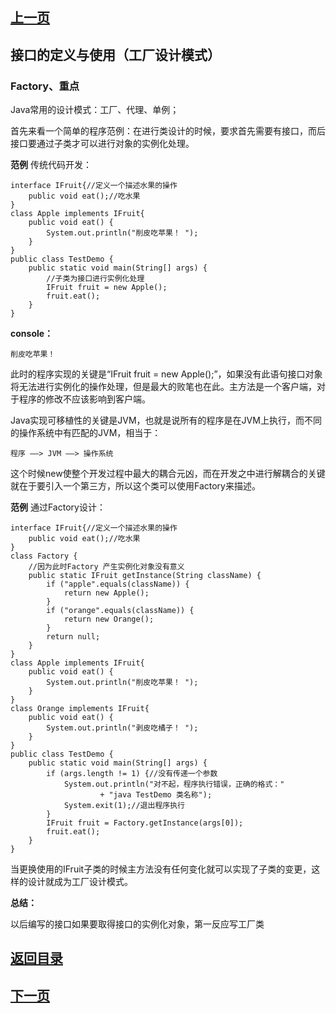 ## [上一页](course69)

## 接口的定义与使用（工厂设计模式）

### Factory、重点

Java常用的设计模式：工厂、代理、单例；

首先来看一个简单的程序范例：在进行类设计的时候，要求首先需要有接口，而后接口要通过子类才可以进行对象的实例化处理。

**范例** 传统代码开发：

	interface IFruit{//定义一个描述水果的操作
		public void eat();//吃水果
	}
	class Apple implements IFruit{
		public void eat() {
			System.out.println("削皮吃苹果！ ");
		}
	}
	public class TestDemo {
		public static void main(String[] args) {
			//子类为接口进行实例化处理
			IFruit fruit = new Apple();
			fruit.eat();
		}
	}

**console：**

	削皮吃苹果！ 

此时的程序实现的关键是“IFruit fruit = new Apple();”，如果没有此语句接口对象将无法进行实例化的操作处理，但是最大的败笔也在此。主方法是一个客户端，对于程序的修改不应该影响到客户端。

Java实现可移植性的关键是JVM，也就是说所有的程序是在JVM上执行，而不同的操作系统中有匹配的JVM，相当于：

	程序 ——> JVM ——> 操作系统

这个时候new使整个开发过程中最大的耦合元凶，而在开发之中进行解耦合的关键就在于要引入一个第三方，所以这个类可以使用Factory来描述。

**范例** 通过Factory设计：

	interface IFruit{//定义一个描述水果的操作
		public void eat();//吃水果
	}
	class Factory {
		//因为此时Factory 产生实例化对象没有意义
		public static IFruit getInstance(String className) {
			if ("apple".equals(className)) {
				return new Apple();
			}
			if ("orange".equals(className)) {
				return new Orange();
			}
			return null;
		}
	}
	class Apple implements IFruit{
		public void eat() {
			System.out.println("削皮吃苹果！ ");
		}
	}
	class Orange implements IFruit{
		public void eat() {
			System.out.println("剥皮吃橘子！ ");
		}
	}
	public class TestDemo {
		public static void main(String[] args) {
			if (args.length != 1) {//没有传递一个参数
				System.out.println("对不起，程序执行错误，正确的格式："
						+ "java TestDemo 类名称");
				System.exit(1);//退出程序执行
			}
			IFruit fruit = Factory.getInstance(args[0]);
			fruit.eat();
		}
	}

当更换使用的IFruit子类的时候主方法没有任何变化就可以实现了子类的变更，这样的设计就成为工厂设计模式。

**总结：**

以后编写的接口如果要取得接口的实例化对象，第一反应写工厂类


## [返回目录](https://wuchengcheng110120.github.io/learnJava)
## [下一页](course71)
